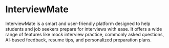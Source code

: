 # InterviewMate
InterviewMate is a smart and user-friendly platform designed to help students and job seekers  prepare for interviews with ease. It offers a wide range of features like mock interview practice,  commonly asked questions, AI-based feedback, resume tips, and personalized preparation plans.
